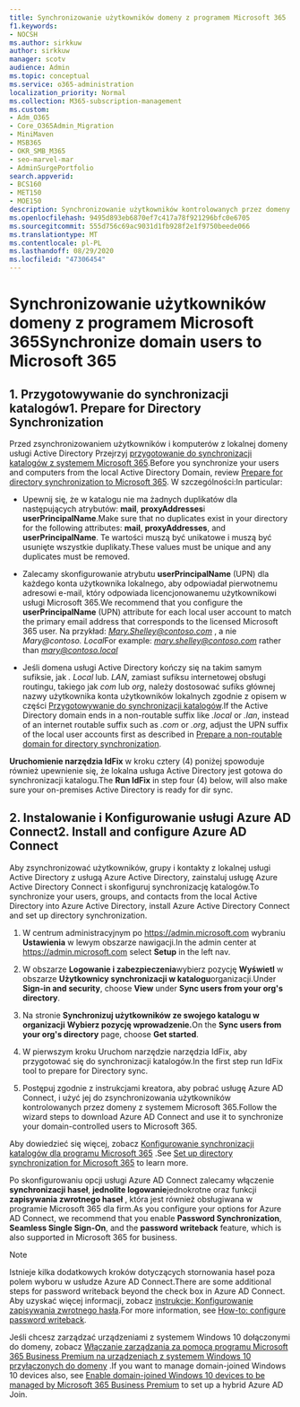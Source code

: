 ```yaml
---
title: Synchronizowanie użytkowników domeny z programem Microsoft 365
f1.keywords:
- NOCSH
ms.author: sirkkuw
author: sirkkuw
manager: scotv
audience: Admin
ms.topic: conceptual
ms.service: o365-administration
localization_priority: Normal
ms.collection: M365-subscription-management
ms.custom:
- Adm_O365
- Core_O365Admin_Migration
- MiniMaven
- MSB365
- OKR_SMB_M365
- seo-marvel-mar
- AdminSurgePortfolio
search.appverid:
- BCS160
- MET150
- MOE150
description: Synchronizowanie użytkowników kontrolowanych przez domeny z aplikacją Microsoft 365 dla firm.
ms.openlocfilehash: 9495d893eb6870ef7c417a78f921296bfc0e6705
ms.sourcegitcommit: 555d756c69ac9031d1fb928f2e1f9750beede066
ms.translationtype: MT
ms.contentlocale: pl-PL
ms.lasthandoff: 08/29/2020
ms.locfileid: "47306454"
---
```

# <a name="synchronize-domain-users-to-microsoft-365"></a><span data-ttu-id="ff38b-103">Synchronizowanie użytkowników domeny z programem Microsoft 365</span><span class="sxs-lookup"><span data-stu-id="ff38b-103">Synchronize domain users to Microsoft 365</span></span>

## <a name="1-prepare-for-directory-synchronization"></a><span data-ttu-id="ff38b-104">1. Przygotowywanie do synchronizacji katalogów</span><span class="sxs-lookup"><span data-stu-id="ff38b-104">1. Prepare for Directory Synchronization</span></span> 

<span data-ttu-id="ff38b-105">Przed zsynchronizowaniem użytkowników i komputerów z lokalnej domeny usługi Active Directory Przejrzyj [przygotowanie do synchronizacji katalogów z systemem Microsoft 365](https://docs.microsoft.com/microsoft-365/enterprise/prepare-for-directory-synchronization).</span><span class="sxs-lookup"><span data-stu-id="ff38b-105">Before you synchronize your users and computers from the local Active Directory Domain, review [Prepare for directory synchronization to Microsoft 365](https://docs.microsoft.com/microsoft-365/enterprise/prepare-for-directory-synchronization).</span></span> <span data-ttu-id="ff38b-106">W szczególności:</span><span class="sxs-lookup"><span data-stu-id="ff38b-106">In particular:</span></span>

   - <span data-ttu-id="ff38b-107">Upewnij się, że w katalogu nie ma żadnych duplikatów dla następujących atrybutów: **mail**, **proxyAddresses**i **userPrincipalName**.</span><span class="sxs-lookup"><span data-stu-id="ff38b-107">Make sure that no duplicates exist in your directory for the following attributes: **mail**, **proxyAddresses**, and **userPrincipalName**.</span></span> <span data-ttu-id="ff38b-108">Te wartości muszą być unikatowe i muszą być usunięte wszystkie duplikaty.</span><span class="sxs-lookup"><span data-stu-id="ff38b-108">These values must be unique and any duplicates must be removed.</span></span>
   
   - <span data-ttu-id="ff38b-109">Zalecamy skonfigurowanie atrybutu **userPrincipalName** (UPN) dla każdego konta użytkownika lokalnego, aby odpowiadał pierwotnemu adresowi e-mail, który odpowiada licencjonowanemu użytkownikowi usługi Microsoft 365.</span><span class="sxs-lookup"><span data-stu-id="ff38b-109">We recommend that you configure the **userPrincipalName** (UPN) attribute for each local user account to match the primary email address that corresponds to the licensed Microsoft 365 user.</span></span> <span data-ttu-id="ff38b-110">Na przykład: *Mary.Shelley@contoso.com* , a nie *Mary@contoso. Local*</span><span class="sxs-lookup"><span data-stu-id="ff38b-110">For example: *mary.shelley@contoso.com* rather than *mary@contoso.local*</span></span>
   
   - <span data-ttu-id="ff38b-111">Jeśli domena usługi Active Directory kończy się na takim samym sufiksie, jak *. Local* lub. *LAN*, zamiast sufiksu internetowej obsługi routingu, takiego jak *com* lub *org*, należy dostosować sufiks głównej nazwy użytkownika konta użytkowników lokalnych zgodnie z opisem w części [Przygotowywanie do synchronizacji katalogów](https://docs.microsoft.com/microsoft-365/enterprise/prepare-a-non-routable-domain-for-directory-synchronization).</span><span class="sxs-lookup"><span data-stu-id="ff38b-111">If the Active Directory domain ends in a non-routable suffix like *.local* or *.lan*, instead of an internet routable suffix such as *.com* or *.org*, adjust the UPN suffix of the local user accounts first as described in [Prepare a non-routable domain for directory synchronization](https://docs.microsoft.com/microsoft-365/enterprise/prepare-a-non-routable-domain-for-directory-synchronization).</span></span> 

<span data-ttu-id="ff38b-112">**Uruchomienie narzędzia IdFix** w kroku cztery (4) poniżej spowoduje również upewnienie się, że lokalna usługa Active Directory jest gotowa do synchronizacji katalogu.</span><span class="sxs-lookup"><span data-stu-id="ff38b-112">The **Run IdFix** in step four (4) below, will also make sure your on-premises Active Directory is ready for dir sync.</span></span>

## <a name="2-install-and-configure-azure-ad-connect"></a><span data-ttu-id="ff38b-113">2. Instalowanie i Konfigurowanie usługi Azure AD Connect</span><span class="sxs-lookup"><span data-stu-id="ff38b-113">2. Install and configure Azure AD Connect</span></span>

<span data-ttu-id="ff38b-114">Aby zsynchronizować użytkowników, grupy i kontakty z lokalnej usługi Active Directory z usługą Azure Active Directory, zainstaluj usługę Azure Active Directory Connect i skonfiguruj synchronizację katalogów.</span><span class="sxs-lookup"><span data-stu-id="ff38b-114">To synchronize your users, groups, and contacts from the local Active Directory into Azure Active Directory, install Azure Active Directory Connect and set up directory synchronization.</span></span> 

 1. <span data-ttu-id="ff38b-115">W centrum administracyjnym po <a href="https://go.microsoft.com/fwlink/p/?linkid=2024339" target="_blank">https://admin.microsoft.com</a> wybraniu **Ustawienia** w lewym obszarze nawigacji.</span><span class="sxs-lookup"><span data-stu-id="ff38b-115">In the admin center at <a href="https://go.microsoft.com/fwlink/p/?linkid=2024339" target="_blank">https://admin.microsoft.com</a> select **Setup** in the left nav.</span></span>

 2. <span data-ttu-id="ff38b-116">W obszarze **Logowanie i zabezpieczenia**wybierz pozycję **Wyświetl**  w obszarze **Użytkownicy synchronizacji w katalogu**organizacji.</span><span class="sxs-lookup"><span data-stu-id="ff38b-116">Under **Sign-in and security**, choose **View**  under **Sync users from your org's directory**.</span></span>

 3. <span data-ttu-id="ff38b-117">Na stronie **Synchronizuj użytkowników ze swojego katalogu w organizacji** **Wybierz pozycję wprowadzenie.**</span><span class="sxs-lookup"><span data-stu-id="ff38b-117">On the **Sync users from your org's directory** page, choose **Get started**.</span></span>

 4. <span data-ttu-id="ff38b-118">W pierwszym kroku Uruchom narzędzie narzędzia IdFix, aby przygotować się do synchronizacji katalogów.</span><span class="sxs-lookup"><span data-stu-id="ff38b-118">In the first step  run IdFix tool to prepare for Directory sync.</span></span>

 5. <span data-ttu-id="ff38b-119">Postępuj zgodnie z instrukcjami kreatora, aby pobrać usługę Azure AD Connect, i użyć jej do zsynchronizowania użytkowników kontrolowanych przez domeny z systemem Microsoft 365.</span><span class="sxs-lookup"><span data-stu-id="ff38b-119">Follow the wizard steps to download Azure AD Connect and use it to synchronize your domain-controlled users to Microsoft 365.</span></span>


<span data-ttu-id="ff38b-120">Aby dowiedzieć się więcej, zobacz [Konfigurowanie synchronizacji katalogów dla programu Microsoft 365](https://docs.microsoft.com/microsoft-365/enterprise/set-up-directory-synchronization) .</span><span class="sxs-lookup"><span data-stu-id="ff38b-120">See [Set up directory synchronization for Microsoft 365](https://docs.microsoft.com/microsoft-365/enterprise/set-up-directory-synchronization) to learn more.</span></span>

<span data-ttu-id="ff38b-121">Po skonfigurowaniu opcji usługi Azure AD Connect zalecamy włączenie **synchronizacji haseł**, **jednolite logowanie**jednokrotne oraz funkcji **zapisywania zwrotnego haseł** , która jest również obsługiwana w programie Microsoft 365 dla firm.</span><span class="sxs-lookup"><span data-stu-id="ff38b-121">As you configure your options for Azure AD Connect, we recommend that you enable **Password Synchronization**, **Seamless Single Sign-On**, and the **password writeback** feature, which is also supported in Microsoft 365 for business.</span></span>

> [!NOTE]
> <span data-ttu-id="ff38b-122">Istnieje kilka dodatkowych kroków dotyczących stornowania haseł poza polem wyboru w usłudze Azure AD Connect.</span><span class="sxs-lookup"><span data-stu-id="ff38b-122">There are some additional steps for password writeback beyond the check box in Azure AD Connect.</span></span> <span data-ttu-id="ff38b-123">Aby uzyskać więcej informacji, zobacz [instrukcje: Konfigurowanie zapisywania zwrotnego hasła](https://docs.microsoft.com/azure/active-directory/authentication/howto-sspr-writeback).</span><span class="sxs-lookup"><span data-stu-id="ff38b-123">For more information, see [How-to: configure password writeback](https://docs.microsoft.com/azure/active-directory/authentication/howto-sspr-writeback).</span></span> 

<span data-ttu-id="ff38b-124">Jeśli chcesz zarządzać urządzeniami z systemem Windows 10 dołączonymi do domeny, zobacz [Włączanie zarządzania za pomocą programu Microsoft 365 Business Premium na urządzeniach z systemem Windows 10 przyłączonych do domeny](manage-windows-devices.md) .</span><span class="sxs-lookup"><span data-stu-id="ff38b-124">If you want to manage domain-joined Windows 10 devices also, see [Enable domain-joined Windows 10 devices to be managed by Microsoft 365 Business Premium](manage-windows-devices.md) to set up a hybrid Azure AD Join.</span></span> 